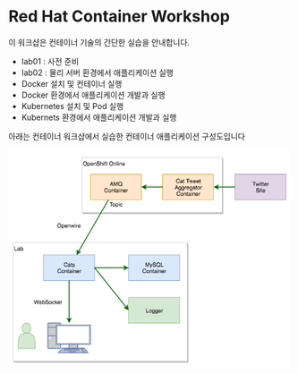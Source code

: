 # Red Hat Container Workshop

이 워크샵은 컨테이너 기술의 간단한 실습을 안내합니다. 

* lab01 : 사전 준비 
* lab02 : 물리 서버 환경에서 애플리케이션 실행
* Docker 설치 및 컨테이너 실행
* Docker 환경에서 애플리케이션 개발과 실행
* Kubernetes 설치 및 Pod 실행 
* Kubernets 환경에서 애플리케이션 개발과 실행

아래는 컨테이너 워크샵에서 실습한 컨테이너 애플리케이션 구성도입니다

![00-container-workshop-total.png](./img/00-container-workshop-total.png)
